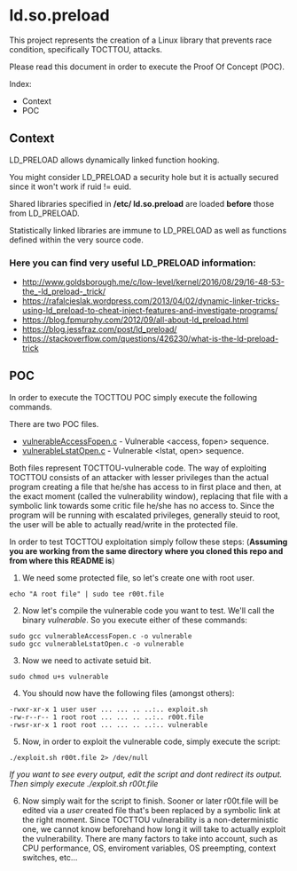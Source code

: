 # ld.so.preload

This project represents the creation of a Linux library that prevents race condition, specifically TOCTTOU, attacks. 

Please read this document in order to execute the Proof Of Concept (POC).

Index:
* Context
* POC

## Context

LD_PRELOAD allows dynamically linked function hooking.

You might consider LD_PRELOAD a security hole but it is actually secured since it won't work if ruid != euid. 

Shared libraries specified in **/etc/
ld.so.preload** are loaded **before** those from LD_PRELOAD.

Statistically linked libraries are immune to LD_PRELOAD as well as functions defined within the very source code.

### Here you can find very useful LD_PRELOAD information:

* http://www.goldsborough.me/c/low-level/kernel/2016/08/29/16-48-53-the_-ld_preload-_trick/
* https://rafalcieslak.wordpress.com/2013/04/02/dynamic-linker-tricks-using-ld_preload-to-cheat-inject-features-and-investigate-programs/
* https://blog.fpmurphy.com/2012/09/all-about-ld_preload.html
* https://blog.jessfraz.com/post/ld_preload/
* https://stackoverflow.com/questions/426230/what-is-the-ld-preload-trick

## POC

In order to execute the TOCTTOU POC simply execute the following commands.

There are two POC files. 

* [vulnerableAccessFopen.c](/vulnerableAccessFopen.c) - Vulnerable <access, fopen> sequence.
* [vulnerableLstatOpen.c](/vulnerableLstatOpen.c) - Vulnerable <lstat, open> sequence.

Both files represent TOCTTOU-vulnerable code. The way of exploiting TOCTTOU consists of an attacker with lesser privileges than the actual program creating a file that he/she has access to in first place and then, at the exact moment (called the vulnerability window), replacing that file with a symbolic link towards some critic file he/she has no access to. Since the program will be running with escalated privileges, generally steuid to root, the user will be able to actually read/write in the protected file. 

In order to test TOCTTOU exploitation simply follow these steps: (**Assuming you are working from the same directory where you cloned this repo and from where this README is**)

1. We need some protected file, so let's create one with root user.

```
echo "A root file" | sudo tee r00t.file
```

2. Now let's compile the vulnerable code you want to test. We'll call the binary *vulnerable*. So you execute either of these commands:

```
sudo gcc vulnerableAccessFopen.c -o vulnerable
sudo gcc vulnerableLstatOpen.c -o vulnerable
``` 

3. Now we need to activate setuid bit.

```
sudo chmod u+s vulnerable
```

4. You should now have the following files (amongst others):

```
-rwxr-xr-x 1 user user ... ... .. ..:.. exploit.sh
-rw-r--r-- 1 root root ... ... .. ..:.. r00t.file 
-rwsr-xr-x 1 root root ... ... .. ..:.. vulnerable
```

5. Now, in order to exploit the vulnerable code, simply execute the script:

```
./exploit.sh r00t.file 2> /dev/null
```
*If you want to see every output, edit the script and dont redirect its output. Then simply execute ./exploit.sh r00t.file*

6. Now simply wait for the script to finish. Sooner or later r00t.file will be edited via a *user* created file that's been replaced by a symbolic link at the right moment. Since TOCTTOU vulnerability is a non-deterministic one, we cannot know beforehand how long it will take to actually exploit the vulnerability. There are many factors to take into account, such as CPU performance, OS, enviroment variables, OS preempting, context switches, etc...
